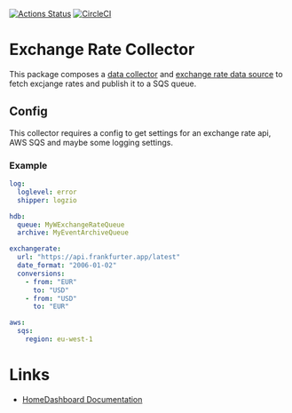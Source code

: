 [![Actions Status](https://github.com/tommzn/hdb-datasource-exchangerate/actions/workflows/go.image.build.yml/badge.svg)](https://github.com/tommzn/hdb-datasource-exchangerate/actions)
[![CircleCI](https://circleci.com/gh/tommzn/hdb-datasource-awsbilling.svg?style=svg)](https://circleci.com/gh/tommzn/hdb-datasource-awsbilling)

# Exchange Rate Collector
This package composes a [data collector](https://github.com/tommzn/hdb-datasource-core/collector.go) and [exchange rate data source](https://github.com/tommzn/hdb-datasource-exchangerate) to fetch excjange rates and publish it to a SQS queue.

## Config
This collector requires a config to get settings for an exchange rate api, AWS SQS and maybe some logging settings.

### Example 
```yaml
log:
  loglevel: error
  shipper: logzio  

hdb:
  queue: MyWExchangeRateQueue
  archive: MyEventArchiveQueue

exchangerate:
  url: "https://api.frankfurter.app/latest"
  date_format: "2006-01-02"
  conversions:
    - from: "EUR"
      to: "USD"
    - from: "USD"
      to: "EUR"

aws:
  sqs:
    region: eu-west-1
```

# Links
- [HomeDashboard Documentation](https://github.com/tommzn/hdb-docs/wiki)
